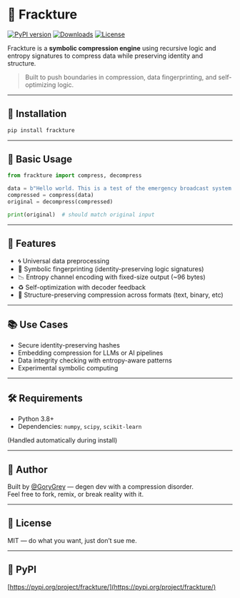# 🧠 Frackture

[![PyPI version](https://img.shields.io/pypi/v/frackture.svg)](https://pypi.org/project/frackture/)
[![Downloads](https://img.shields.io/pypi/dm/frackture.svg)](https://pypi.org/project/frackture/)
[![License](https://img.shields.io/badge/license-MIT-blue.svg)](./LICENSE)

Frackture is a **symbolic compression engine** using recursive logic and entropy signatures to compress data while preserving identity and structure.

> Built to push boundaries in compression, data fingerprinting, and self-optimizing logic.

---

## 🚀 Installation

```bash
pip install frackture
```

---

## 🧪 Basic Usage

```python
from frackture import compress, decompress

data = b"Hello world. This is a test of the emergency broadcast system."
compressed = compress(data)
original = decompress(compressed)

print(original)  # should match original input
```

---

## 🧬 Features

- 🌀 Universal data preprocessing  
- 🧠 Symbolic fingerprinting (identity-preserving logic signatures)  
- 📉 Entropy channel encoding with fixed-size output (~96 bytes)  
- ♻️ Self-optimization with decoder feedback  
- 🔐 Structure-preserving compression across formats (text, binary, etc)

---

## 📚 Use Cases

- Secure identity-preserving hashes  
- Embedding compression for LLMs or AI pipelines  
- Data integrity checking with entropy-aware patterns  
- Experimental symbolic computing

---

## 🛠 Requirements

- Python 3.8+
- Dependencies: `numpy`, `scipy`, `scikit-learn`

(Handled automatically during install)

---

## 🤖 Author

Built by [@GoryGrey](https://x.com/GoryGrey) — degen dev with a compression disorder.  
Feel free to fork, remix, or break reality with it.

---

## 📄 License

MIT — do what you want, just don’t sue me.

---

## 🔗 PyPI

[https://pypi.org/project/frackture/](https://pypi.org/project/frackture/)
